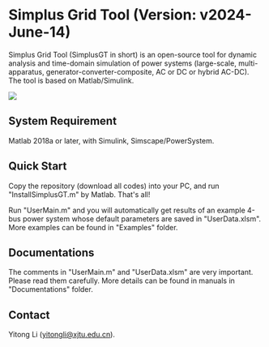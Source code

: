 # Simplus Grid Tool (Version: v2024-June-14)

Simplus Grid Tool (SimplusGT in short) is an open-source tool for dynamic analysis and time-domain simulation of power systems (large-scale, multi-apparatus, generator-converter-composite, AC or DC or hybrid AC-DC). The tool is based on Matlab/Simulink.

![](https://raw.githubusercontent.com/Future-Power-Networks/Simplus-Grid-Tool/master/Documentations/Figures/SoftwareExample.png)

## System Requirement

Matlab 2018a or later, with Simulink, Simscape/PowerSystem.

## Quick Start

Copy the repository (download all codes) into your PC, and run "InstallSimplusGT.m" by Matlab. That's all! 

Run "UserMain.m" and you will automatically get results of an example 4-bus power system whose default parameters are saved in "UserData.xlsm". More examples can be found in "Examples" folder.

## Documentations

The comments in "UserMain.m" and "UserData.xlsm" are very important. Please read them carefully. More details can be found in manuals in "Documentations" folder.

## Contact

Yitong Li (yitongli@xjtu.edu.cn).
